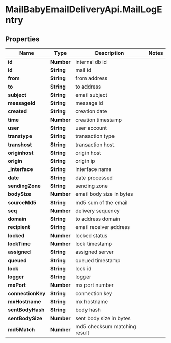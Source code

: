 # MailBabyEmailDeliveryApi.MailLogEntry

## Properties

Name | Type | Description | Notes
------------ | ------------- | ------------- | -------------
**id** | **Number** | internal db id | 
**id** | **String** | mail id | 
**from** | **String** | from address | 
**to** | **String** | to address | 
**subject** | **String** | email subject | 
**messageId** | **String** | message id | 
**created** | **String** | creation date | 
**time** | **Number** | creation timestamp | 
**user** | **String** | user account | 
**transtype** | **String** | transaction type | 
**transhost** | **String** | transaction host | 
**originhost** | **String** | origin host | 
**origin** | **String** | origin ip | 
**_interface** | **String** | interface name | 
**date** | **String** | date processed | 
**sendingZone** | **String** | sending zone | 
**bodySize** | **Number** | email body size in bytes | 
**sourceMd5** | **String** | md5 sum of the email | 
**seq** | **Number** | delivery sequency | 
**domain** | **String** | to address domain | 
**recipient** | **String** | email receiver address | 
**locked** | **Number** | locked status | 
**lockTime** | **Number** | lock timestamp | 
**assigned** | **String** | assigned server | 
**queued** | **String** | queued timestamp | 
**lock** | **String** | lock id | 
**logger** | **String** | logger | 
**mxPort** | **Number** | mx port number | 
**connectionKey** | **String** | connection key | 
**mxHostname** | **String** | mx hostname | 
**sentBodyHash** | **String** | body hash | 
**sentBodySize** | **Number** | sent body size in bytes | 
**md5Match** | **Number** | md5 checksum matching result | 



